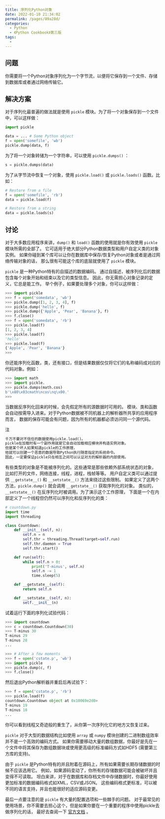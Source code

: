 ```yaml
---
title: 序列化Python对象
date: 2022-01-10 21:34:02
permalink: /pages/89a28d/
categories:
  - Python
  - 《Python Cookbook》第三版
tags:
  - 
---
```


## 问题

你需要将一个Python对象序列化为一个字节流，以便将它保存到一个文件、存储到数据库或者通过网络传输它。

## 解决方案

对于序列化最普遍的做法就是使用 `pickle` 模块。为了将一个对象保存到一个文件中，可以这样做：

```python
import pickle

data = ... # Some Python object
f = open('somefile', 'wb')
pickle.dump(data, f)
```

为了将一个对象转储为一个字符串，可以使用 `pickle.dumps()` ：

```python
s = pickle.dumps(data)
```

为了从字节流中恢复一个对象，使用 `pickle.load()` 或 `pickle.loads()` 函数。比如：

```python
# Restore from a file
f = open('somefile', 'rb')
data = pickle.load(f)

# Restore from a string
data = pickle.loads(s)
```

## 讨论

对于大多数应用程序来讲，`dump()` 和 `load()` 函数的使用就是你有效使用 `pickle` 模块所需的全部了。 它可适用于绝大部分Python数据类型和用户自定义类的对象实例。 如果你碰到某个库可以让你在数据库中保存/恢复Python对象或者是通过网络传输对象的话， 那么很有可能这个库的底层就使用了 `pickle` 模块。

`pickle` 是一种Python特有的自描述的数据编码。 通过自描述，被序列化后的数据包含每个对象开始和结束以及它的类型信息。 因此，你无需担心对象记录的定义，它总是能工作。 举个例子，如果要处理多个对象，你可以这样做：

```python
>>> import pickle
>>> f = open('somedata', 'wb')
>>> pickle.dump([1, 2, 3, 4], f)
>>> pickle.dump('hello', f)
>>> pickle.dump({'Apple', 'Pear', 'Banana'}, f)
>>> f.close()
>>> f = open('somedata', 'rb')
>>> pickle.load(f)
[1, 2, 3, 4]
>>> pickle.load(f)
'hello'
>>> pickle.load(f)
{'Apple', 'Pear', 'Banana'}
>>>
```

你还能序列化函数，类，还有接口，但是结果数据仅仅将它们的名称编码成对应的代码对象。例如：

```python
>>> import math
>>> import pickle.
>>> pickle.dumps(math.cos)
b'\x80\x03cmath\ncos\nq\x00.'
>>>
```

当数据反序列化回来的时候，会先假定所有的源数据时可用的。 模块、类和函数会自动按需导入进来。对于Python数据被不同机器上的解析器所共享的应用程序而言， 数据的保存可能会有问题，因为所有的机器都必须访问同一个源代码。

注

```python
千万不要对不信任的数据使用pickle.load()。
pickle在加载时有一个副作用就是它会自动加载相应模块并构造实例对象。
但是某个坏人如果知道pickle的工作原理，
他就可以创建一个恶意的数据导致Python执行随意指定的系统命令。
因此，一定要保证pickle只在相互之间可以认证对方的解析器的内部使用。
```

有些类型的对象是不能被序列化的。这些通常是那些依赖外部系统状态的对象， 比如打开的文件，网络连接，线程，进程，栈帧等等。 用户自定义类可以通过提供 `__getstate__()` 和 `__setstate__()` 方法来绕过这些限制。 如果定义了这两个方法，`pickle.dump()` 就会调用 `__getstate__()` 获取序列化的对象。 类似的，`__setstate__()` 在反序列化时被调用。为了演示这个工作原理， 下面是一个在内部定义了一个线程但仍然可以序列化和反序列化的类：

```python
# countdown.py
import time
import threading

class Countdown:
    def __init__(self, n):
        self.n = n
        self.thr = threading.Thread(target=self.run)
        self.thr.daemon = True
        self.thr.start()

    def run(self):
        while self.n > 0:
            print('T-minus', self.n)
            self.n -= 1
            time.sleep(5)

    def __getstate__(self):
        return self.n

    def __setstate__(self, n):
        self.__init__(n)
```

试着运行下面的序列化试验代码：

```python
>>> import countdown
>>> c = countdown.Countdown(30)
>>> T-minus 30
T-minus 29
T-minus 28
...

>>> # After a few moments
>>> f = open('cstate.p', 'wb')
>>> import pickle
>>> pickle.dump(c, f)
>>> f.close()
```

然后退出Python解析器并重启后再试验下：

```python
>>> f = open('cstate.p', 'rb')
>>> pickle.load(f)
countdown.Countdown object at 0x10069e2d0>
T-minus 19
T-minus 18
...
```

你可以看到线程又奇迹般的重生了，从你第一次序列化它的地方又恢复过来。

`pickle` 对于大型的数据结构比如使用 `array` 或 `numpy` 模块创建的二进制数组效率并不是一个高效的编码方式。 如果你需要移动大量的数组数据，你最好是先在一个文件中将其保存为数组数据块或使用更高级的标准编码方式如HDF5 (需要第三方库的支持)。

由于 `pickle` 是Python特有的并且附着在源码上，所有如果需要长期存储数据的时候不应该选用它。 例如，如果源码变动了，你所有的存储数据可能会被破坏并且变得不可读取。 坦白来讲，对于在数据库和存档文件中存储数据时，你最好使用更加标准的数据编码格式如XML，CSV或JSON。 这些编码格式更标准，可以被不同的语言支持，并且也能很好的适应源码变更。

最后一点要注意的是 `pickle` 有大量的配置选项和一些棘手的问题。 对于最常见的使用场景，你不需要去担心这个，但是如果你要在一个重要的程序中使用pickle去做序列化的话， 最好去查阅一下 [官方文档](https://docs.python.org/3/library/pickle.html) 。
